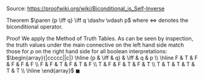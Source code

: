 # 

Source: https://proofwiki.org/wiki/Biconditional_is_Self-Inverse

Theorem
$\paren {p \iff q} \iff q \dashv \vdash p$
where $\iff$ denotes the biconditional operator.


Proof
We apply the Method of Truth Tables.
As can be seen by inspection, the truth values under the main connective on the left hand side match those for $p$ on the right hand side for all boolean interpretations:
$\begin{array}{|ccccc||c|} \hline
(p & \iff & q) & \iff & q & p \\
\hline
F & T & F & F & F & F \\
F & F & T & F & T & F \\
T & F & F & T & F & T \\
T & T & T & T & T & T \\
\hline
\end{array}$
$\blacksquare$





